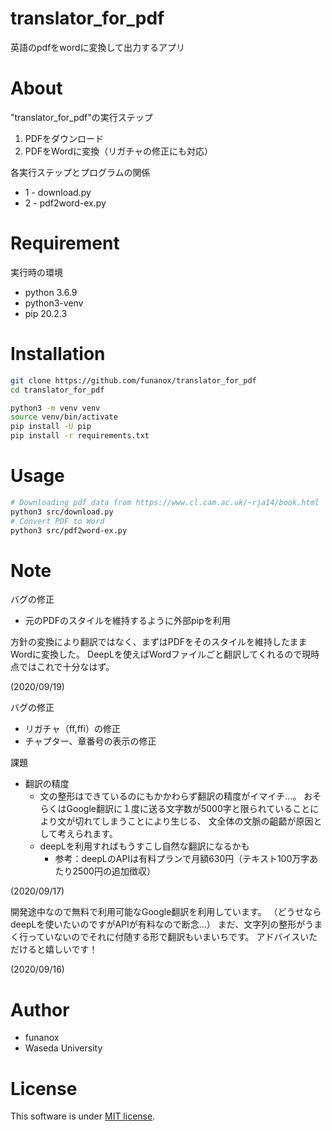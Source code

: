 # translator_for_pdf
英語のpdfをwordに変換して出力するアプリ
 
# About
"translator_for_pdf"の実行ステップ

1. PDFをダウンロード
2. PDFをWordに変換（リガチャの修正にも対応）

各実行ステップとプログラムの関係

* 1 - download.py
* 2 - pdf2word-ex.py
 
# Requirement
実行時の環境
* python 3.6.9
* python3-venv
* pip 20.2.3

# Installation
```bash
git clone https://github.com/funanox/translator_for_pdf
cd translator_for_pdf

python3 -m venv venv
source venv/bin/activate
pip install -U pip
pip install -r requirements.txt 
```

# Usage
```bash
# Downloading pdf data from https://www.cl.cam.ac.uk/~rja14/book.html
python3 src/download.py
# Convert PDF to Word
python3 src/pdf2word-ex.py
```
# Note
バグの修正
* 元のPDFのスタイルを維持するように外部pipを利用

方針の変換により翻訳ではなく、まずはPDFをそのスタイルを維持したままWordに変換した。
DeepLを使えばWordファイルごと翻訳してくれるので現時点ではこれで十分なはず。

(2020/09/19)

バグの修正
* リガチャ（ff,ffi）の修正
* チャプター、章番号の表示の修正

課題
* 翻訳の精度
    * 文の整形はできているのにもかかわらず翻訳の精度がイマイチ...。
    おそらくはGoogle翻訳に１度に送る文字数が5000字と限られていることにより文が切れてしまうことにより生じる、
    文全体の文脈の齟齬が原因として考えられます。
    * deepLを利用すればもうすこし自然な翻訳になるかも
        * 参考：deepLのAPIは有料プランで月額630円（テキスト100万字あたり2500円の追加徴収）

(2020/09/17)

開発途中なので無料で利用可能なGoogle翻訳を利用しています。
（どうせならdeepLを使いたいのですがAPIが有料なので断念...）
まだ、文字列の整形がうまく行っていないのでそれに付随する形で翻訳もいまいちです。
アドバイスいただけると嬉しいです！

(2020/09/16)
 
# Author
* funanox
* Waseda University
 
# License 
This software is under [MIT license](https://en.wikipedia.org/wiki/MIT_License).
